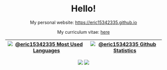 <div align="center">

# Hello!

My personal website: <https://eric15342335.github.io>

My curriculum vitae: [here](https://eric15342335.github.io/assets/ChengHoMingCV.pdf)

| [![@eric15342335 Most Used Languages](https://github-readme-stats.vercel.app/api/top-langs/?username=eric15342335&layout=compact&langs_count=14&theme=radical)](https://github-readme-stats.vercel.app/api/top-langs/?username=eric15342335&layout=compact&langs_count=14&theme=radical) | [![@eric15342335 Github Statistics](https://github-readme-stats.vercel.app/api?username=eric15342335&show_icons=true&theme=radical)](https://github-readme-stats.vercel.app/api?username=eric15342335&show_icons=true&theme=radical) |
|-|-|

<a href="https://github.com/eric15342335"><img src="https://badges.pufler.dev/visits/eric15342335/eric15342335?logo=GitHub&label=visits&color=success&logoColor=white&style=flat-square"/></a>
<a href="https://github.com/eric15342335/eric15342335"><img src="https://img.shields.io/github/last-commit/eric15342335/eric15342335?label=profile%20updated&style=flat-square"></a>

</div>
